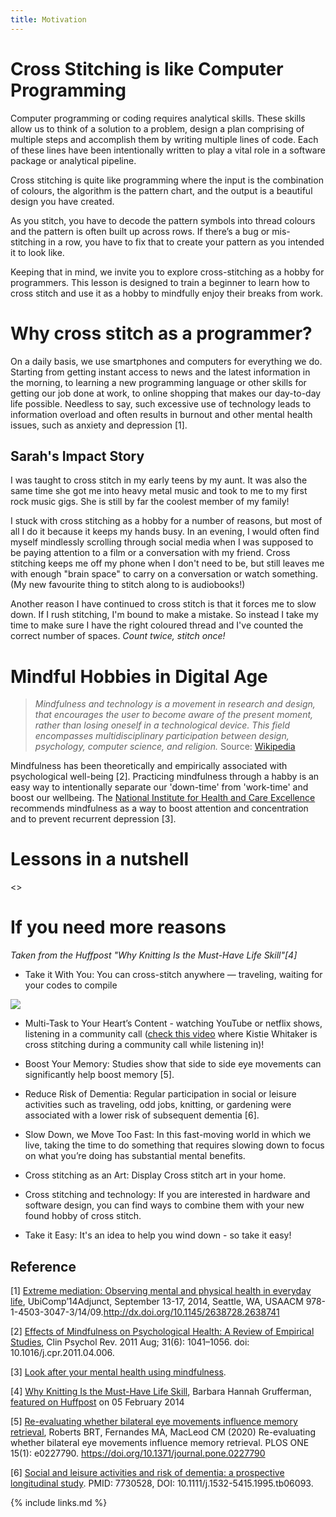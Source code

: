 ```yaml
---
title: Motivation
---
```


# Cross Stitching is like Computer Programming

Computer programming or coding requires analytical skills.
These skills allow us to think of a solution to a problem, design a plan comprising of multiple steps and accomplish them by writing multiple lines of code. 
Each of these lines have been intentionally written to play a vital role in a software package or analytical pipeline.

Cross stitching is quite like programming where the input is the combination of colours, the algorithm is the pattern chart, and the output is a beautiful design you have created.

As you stitch, you have to decode the pattern symbols into thread colours and the pattern is often built up across rows.
If there’s a bug or mis-stitching in a row, you have to fix that to create your pattern as you intended it to look like.

Keeping that in mind, we invite you to explore cross-stitching as a hobby for programmers. 
This lesson is designed to train a beginner to learn how to cross stitch and use it as a hobby to mindfully enjoy their breaks from work.

# Why cross stitch as a programmer?

On a daily basis, we use smartphones and computers for everything we do. 
Starting from getting instant access to news and the latest information in the morning, to learning a new programming language or other skills for getting our job done at work, to online shopping that makes our day-to-day life possible.
Needless to say, such excessive use of technology leads to information overload and often results in burnout and other mental health issues, such as anxiety and depression [1].

## Sarah's Impact Story

I was taught to cross stitch in my early teens by my aunt.
It was also the same time she got me into heavy metal music and took to me to my first rock music gigs.
She is still by far the coolest member of my family!

I stuck with cross stitching as a hobby for a number of reasons, but most of all I do it because it keeps my hands busy.
In an evening, I would often find myself mindlessly scrolling through social media when I was supposed to be paying attention to a film or a conversation with my friend.
Cross stitching keeps me off my phone when I don't need to be, but still leaves me with enough "brain space" to carry on a conversation or watch something.
(My new favourite thing to stitch along to is audiobooks!)

Another reason I have continued to cross stitch is that it forces me to slow down.
If I rush stitching, I'm bound to make a mistake.
So instead I take my time to make sure I have the right coloured thread and I've counted the correct number of spaces. _Count twice, stitch once!_

# Mindful Hobbies in Digital Age

> *Mindfulness and technology is a movement in research and design, that encourages the user to become aware of the present moment, rather than losing oneself in a technological device. This field encompasses multidisciplinary participation between design, psychology, computer science, and religion.* Source: [Wikipedia](https://en.wikipedia.org/wiki/Mindfulness_and_technology)

Mindfulness has been theoretically and empirically associated with psychological well-being [2]. 
Practicing mindfulness through a habby is an easy way to intentionally separate our 'down-time' from 'work-time' and boost our wellbeing. 
The [National Institute for Health and Care Excellence](https://www.nice.org.uk/) recommends mindfulness as a way to boost attention and concentration and to prevent recurrent depression [3].

# Lessons in a nutshell

<>

# If you need more reasons

*Taken from the Huffpost "Why Knitting Is the Must-Have Life Skill"[4]*

- Take it With You: You can cross-stitch anywhere — traveling, waiting for your codes to compile

![](https://imgs.xkcd.com/comics/compiling.png)

- Multi-Task to Your Heart’s Content - watching YouTube or netflix shows, listening in a community call ([check this video](https://youtu.be/81mG4L7S3Oc?t=1546) where Kistie Whitaker is cross stitching during a community call while listening in)!

- Boost Your Memory: Studies show that side to side eye movements can significantly help boost memory [5]. 

- Reduce Risk of Dementia: Regular participation in social or leisure activities such as traveling, odd jobs, knitting, or gardening were associated with a lower risk of subsequent dementia [6].

- Slow Down, we Move Too Fast: In this fast-moving world in which we live, taking the time to do something that requires slowing down to focus on what you’re doing has substantial mental benefits.

- Cross stitching as an Art: Display Cross stitch art in your home.

- Cross stitching and technology: If you are interested in hardware and software design, you can find ways to combine them with your new found hobby of cross stitch.

- Take it Easy: It's an idea to help you wind down - so take it easy!

## Reference

[1] [Extreme mediation: Observing mental and physical health in everyday life](http://ubicomp.org/ubicomp2014/proceedings/ubicomp_adjunct/posters/p47-faiola.pdf), UbiComp’14Adjunct, September 13-17, 2014, Seattle, WA, USAACM 978-1-4503-3047-3/14/09.http://dx.doi.org/10.1145/2638728.2638741

[2] [Effects of Mindfulness on Psychological Health: A Review of Empirical Studies](https://www.ncbi.nlm.nih.gov/pmc/articles/PMC3679190/), Clin Psychol Rev. 2011 Aug; 31(6): 1041–1056. doi: 10.1016/j.cpr.2011.04.006.

[3] [Look after your mental health using mindfulness](https://www.mentalhealth.org.uk/sites/default/files/How%20to...mindfulness.pdf).

[4] [Why Knitting Is the Must-Have Life Skill](https://www.barbarahannahgrufferman.com/knit-your-way-to-cool-calm-and-healthy/), Barbara Hannah Grufferman, [featured on Huffpost](https://www.huffpost.com/entry/learn-to-knit-_b_7146404?guce_referrer=aHR0cHM6Ly93d3cuZ29vZ2xlLmNvbS8&guce_referrer_sig=AQAAAEkxPdsb_i9Sh2ZeDeJbCYN-etQuQ9yk4C7D0zEm391g0aJsrvCWy8BI-UC1aNRLB7HOnle6QxFTr6zygm6M4C13SQKtC7N4D4RDVtaDruszwK8Wm-LsmRxERGCdtXDDzM7RMywhsQ69e8OY-dKT1W0VCI5mIjfGbcJ9Ch7BF-cu&guccounter=2) on 05 February 2014

[5] [Re-evaluating whether bilateral eye movements influence memory retrieval](https://journals.plos.org/plosone/article?id=10.1371/journal.pone.0227790), Roberts BRT, Fernandes MA, MacLeod CM (2020) Re-evaluating whether bilateral eye movements influence memory retrieval. PLOS ONE 15(1): e0227790. https://doi.org/10.1371/journal.pone.0227790

[6] [Social and leisure activities and risk of dementia: a prospective longitudinal study](https://www.ncbi.nlm.nih.gov/pubmed/7730528). PMID: 7730528, DOI: 10.1111/j.1532-5415.1995.tb06093.

{% include links.md %}
